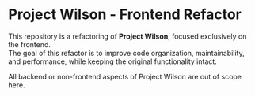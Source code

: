 # Project Wilson - Frontend Refactor

This repository is a refactoring of **Project Wilson**, focused exclusively on the frontend.  
The goal of this refactor is to improve code organization, maintainability, and performance, while keeping the original functionality intact.  

All backend or non-frontend aspects of Project Wilson are out of scope here.  
